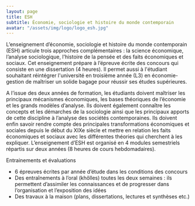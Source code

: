 ```yaml
---
layout: page
title: ESH
subtitle: Économie, sociologie et histoire du monde contemporain
avatar: "/assets/img/logo/logo_esh.jpg"
---
```


L’enseignement d’économie, sociologie et histoire du monde contemporain (ESH) articule trois approches complémentaires : la science économique, l’analyse sociologique, l’histoire de la pensée et des faits économiques et sociaux. Cet enseignement prépare à l’épreuve écrite des concours qui consiste en une dissertation (4 heures). Il permet aussi à l'étudiant souhaitant réintégrer l'université en troisième année (L3) en économie-gestion de maîtriser un solide bagage pour réussir ses études supérieures.

A l’issue des deux années de formation, les étudiants doivent maîtriser les principaux mécanismes économiques, les bases théoriques de l’économie et les grands modèles d’analyse. Ils doivent également connaître les concepts et les démarches de la sociologie ainsi que les principaux apports de cette discipline à l’analyse des sociétés contemporaines. Ils doivent enfin savoir rendre compte des principales transformations économiques et sociales depuis le début du XIXe siècle et mettre en relation les faits économiques et sociaux avec les différentes théories qui cherchent à les expliquer.
L’enseignement d’ESH est organisé en 4 modules semestriels répartis sur deux années (8 heures de cours hebdomadaires). 

Entrainements et évaluations
- 6 épreuves écrites par année d’étude dans les conditions des concours
- Des entraînements à l’oral (khôlles) toutes les deux semaines : ils permettent d’assimiler les connaissances et de progresser dans l’organisation et l’exposition des idées
- Des travaux à la maison (plans, dissertations, lectures et synthèses etc.)
